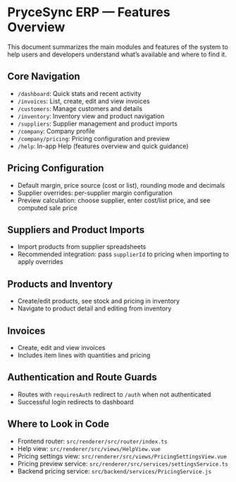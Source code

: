 # PryceSync ERP — Features Overview

This document summarizes the main modules and features of the system to help users and developers understand what’s available and where to find it.

## Core Navigation
- `/dashboard`: Quick stats and recent activity
- `/invoices`: List, create, edit and view invoices
- `/customers`: Manage customers and details
- `/inventory`: Inventory view and product navigation
- `/suppliers`: Supplier management and product imports
- `/company`: Company profile
- `/company/pricing`: Pricing configuration and preview
- `/help`: In-app Help (features overview and quick guidance)

## Pricing Configuration
- Default margin, price source (cost or list), rounding mode and decimals
- Supplier overrides: per-supplier margin configuration
- Preview calculation: choose supplier, enter cost/list price, and see computed sale price

## Suppliers and Product Imports
- Import products from supplier spreadsheets
- Recommended integration: pass `supplierId` to pricing when importing to apply overrides

## Products and Inventory
- Create/edit products, see stock and pricing in inventory
- Navigate to product detail and editing from inventory

## Invoices
- Create, edit and view invoices
- Includes item lines with quantities and pricing

## Authentication and Route Guards
- Routes with `requiresAuth` redirect to `/auth` when not authenticated
- Successful login redirects to dashboard

## Where to Look in Code
- Frontend router: `src/renderer/src/router/index.ts`
- Help view: `src/renderer/src/views/HelpView.vue`
- Pricing settings view: `src/renderer/src/views/PricingSettingsView.vue`
- Pricing preview service: `src/renderer/src/services/settingsService.ts`
- Backend pricing service: `src/backend/services/PricingService.js`